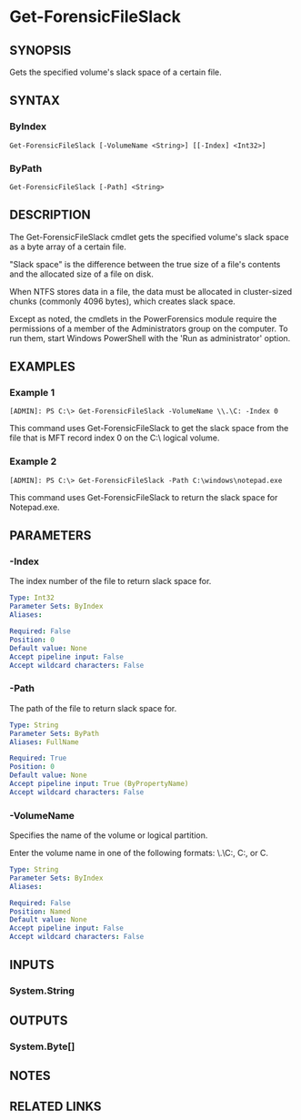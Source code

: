 # Get-ForensicFileSlack

## SYNOPSIS
Gets the specified volume's slack space of a certain file.

## SYNTAX

### ByIndex
```
Get-ForensicFileSlack [-VolumeName <String>] [[-Index] <Int32>]
```

### ByPath
```
Get-ForensicFileSlack [-Path] <String>
```

## DESCRIPTION
The Get-ForensicFileSlack cmdlet gets the specified volume&apos;s slack space as a byte array of a certain file.

&quot;Slack space&quot; is the difference between the true size of a file&apos;s contents and the allocated size of a file on disk.

When NTFS stores data in a file, the data must be allocated in cluster-sized chunks (commonly 4096 bytes), which creates slack space.

Except as noted, the cmdlets in the PowerForensics module require the permissions of a member of the Administrators group on the computer. To run them, start Windows PowerShell with the 'Run as administrator' option.

## EXAMPLES

### Example 1
```
[ADMIN]: PS C:\> Get-ForensicFileSlack -VolumeName \\.\C: -Index 0
```

This command uses Get-ForensicFileSlack to get the slack space from the file that is MFT record index 0 on the C:\ logical volume.

### Example 2
```
[ADMIN]: PS C:\> Get-ForensicFileSlack -Path C:\windows\notepad.exe
```

This command uses Get-ForensicFileSlack to return the slack space for Notepad.exe.

## PARAMETERS

### -Index
The index number of the file to return slack space for.

```yaml
Type: Int32
Parameter Sets: ByIndex
Aliases: 

Required: False
Position: 0
Default value: None
Accept pipeline input: False
Accept wildcard characters: False
```

### -Path
The path of the file to return slack space for.

```yaml
Type: String
Parameter Sets: ByPath
Aliases: FullName

Required: True
Position: 0
Default value: None
Accept pipeline input: True (ByPropertyName)
Accept wildcard characters: False
```

### -VolumeName
Specifies the name of the volume or logical partition.

Enter the volume name in one of the following formats: \\.\C:, C:, or C.

```yaml
Type: String
Parameter Sets: ByIndex
Aliases: 

Required: False
Position: Named
Default value: None
Accept pipeline input: False
Accept wildcard characters: False
```

## INPUTS

### System.String


## OUTPUTS

### System.Byte[]

## NOTES

## RELATED LINKS

